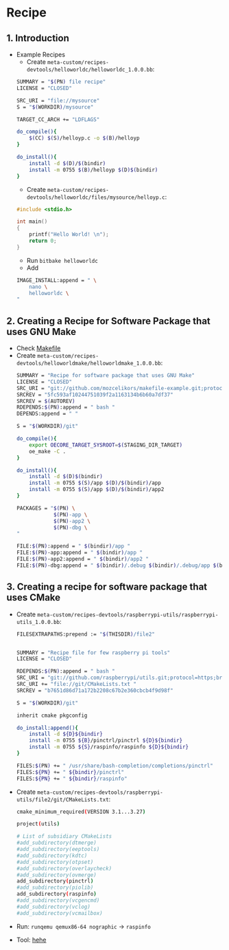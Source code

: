 # Recipe
## 1. Introduction
- Example Recipes
    - Create `meta-custom/recipes-devtools/helloworldc/helloworldc_1.0.0.bb`:
    ```bash
    SUMMARY = "$(PN) file recipe"
    LICENSE = "CLOSED"

    SRC_URI = "file://mysource"
    S = "$(WORKDIR)/mysource"

    TARGET_CC_ARCH += "LDFLAGS"

    do_compile(){
        $(CC) $(S)/helloyp.c -o $(B)/helloyp
    }

    do_install(){
        install -d $(D)/$(bindir)
        install -m 0755 $(B)/helloyp $(D)$(bindir)
    }
    ```
    - Create `meta-custom/recipes-devtools/helloworldc/files/mysource/helloyp.c`:
    ```c
    #include <stdio.h>

    int main()
    {
        printf("Hello World! \n");
        return 0;
    }
    ```
    - Run `bitbake helloworldc`
    - Add 
    ```bash
    IMAGE_INSTALL:append = " \
        nano \
        helloworldc \
    "
    ```
## 2. Creating a Recipe for Software Package that uses GNU Make
- Check [Makefile](https://github.com/mozcelikors/makefile-example/blob/master/Makefile)
- Create `meta-custom/recipes-devtools/helloworldmake/helloworldmake_1.0.0.bb`:
    ```bash
    SUMMARY = "Recipe for software package that uses GNU Make"
    LICENSE = "CLOSED"
    SRC_URI = "git://github.com/mozcelikors/makefile-example.git;protocol=https"
    SRCREV = "5fc593af10244751039f2a1163134b6b60a7df37"
    SRCREV = $(AUTOREV)
    RDEPENDS:$(PN):append = " bash "
    DEPENDS:append = " "

    S = "$(WORKDIR)/git"

    do_compile(){
        export OECORE_TARGET_SYSROOT=$(STAGING_DIR_TARGET)
        oe_make -C .
    }

    do_install(){
        install -d $(D)$(bindir)
        install -m 0755 $(S)/app $(D)/$(bindir)/app
        install -m 0755 $(S)/app $(D)/$(bindir)/app2
    }

    PACKAGES = "$(PN) \
                $(PN)-app \
                $(PN)-app2 \
                $(PN)-dbg \
    "

    FILE:$(PN):append = " $(bindir)/app "
    FILE:$(PN)-app:append = " $(bindir)/app "
    FILE:$(PN)-app2:append = " $(bindir)/app2 "
    FILE:$(PN)-dbg:append = " $(bindir)/.debug $(bindir)/.debug/app $(bindir)/.debug/app2 "
    ```
## 3. Creating a recipe for software package that uses CMake
- Create `meta-custom/recipes-devtools/raspberrypi-utils/raspberrypi-utils_1.0.0.bb`:
    ```bash
    FILESEXTRAPATHS:prepend := "$(THISDIR)/file2"


    SUMMARY = "Recipe file for few raspberry pi tools"
    LICENSE = "CLOSED"

    RDEPENDS:$(PN):append = " bash "
    SRC_URI = "git://github.com/raspberrypi/utils.git;protocol=https;branch=master"
    SRC_URI += "file://git/CMakeLists.txt "
    SRCREV = "b7651d86d71a172b2208c67b2e360cbcb4f9d98f"

    S = "$(WORKDIR)/git"

    inherit cmake pkgconfig

    do_install:append(){
        install -d ${D}${bindir}
        install -m 0755 ${B}/pinctrl/pinctrl ${D}${bindir}
        install -m 0755 ${S}/raspinfo/raspinfo ${D}${bindir}
    }

    FILES:$(PN) += " /usr/share/bash-completion/completions/pinctrl"
    FILES:${PN} += " ${bindir}/pinctrl"
    FILES:${PN} += " ${bindir}/raspinfo"
    ```

- Create `meta-custom/recipes-devtools/raspberrypi-utils/file2/git/CMakeLists.txt`:
    ```bash
    cmake_minimum_required(VERSION 3.1...3.27)

    project(utils)

    # List of subsidiary CMakeLists
    #add_subdirectory(dtmerge)
    #add_subdirectory(eeptools)
    #add_subdirectory(kdtc)
    #add_subdirectory(otpset)
    #add_subdirectory(overlaycheck)
    #add_subdirectory(ovmerge)
    add_subdirectory(pinctrl)
    #add_subdirectory(piolib)
    add_subdirectory(raspinfo)
    #add_subdirectory(vcgencmd)
    #add_subdirectory(vclog)
    #add_subdirectory(vcmailbox)
    ```
- Run: `runqemu qemux86-64 nographic` -> `raspinfo`
- Tool: [hehe](https://yoctoproject.net/)

